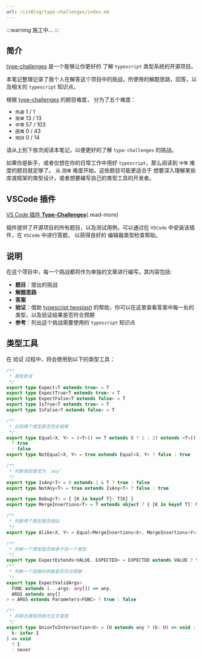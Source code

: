 ```yaml
---
url: /czxBlog/type-challenges/index.md
---
```

:::warning 施工中...
:::

## 简介

[type-challenges](https://github.com/type-challenges/type-challenges) 是一个能够让你更好的
了解 `typescript` 类型系统的开源项目。

本笔记整理记录了我个人在解答这个项目中的挑战，所使用的解题思路，回答，以及相关的 `typescript` 知识点。

根据 [type-challenges](https://github.com/type-challenges/type-challenges) 的题目难度，
分为了五个难度：

* `热身`  1 / 1
* `简单`  13 / 13
* `中等`  57 / 103
* `困难`  0 / 43
* `地狱`  0 / 14

请从上到下依次阅读本笔记，以便更好的了解 `type-challenges` 的挑战。

如果你是新手，或者仅想在你的日常工作中用好 `typescript`，那么阅读到 `中等` 难度的题目就足够了。
从 `困难` 难度开始，这些题目可能更适合于 想要深入理解某些库或框架的类型设计，或者想要编写自己的类型工具的开发者。

## VSCode 插件

[VS Code 插件 **Type-Challenges**](https://marketplace.visualstudio.com/items?itemName=YRM.type-challenges){.read-more}

插件提供了开源项目的所有题目，以及测试用例，可以通过在 `VSCode` 中安装该插件，在 `VSCode` 中进行答题，
以获得良好的 编辑器类型检查帮助。

## 说明

在这个项目中，每一个挑战都将作为单独的文章进行编写。其内容包括:

* **题目**：提出的挑战
* **解题思路**
* **答案**
* **验证**：借助 [typescript twoslash](https://theme-plume.vuejs.press/guide/markdown/twoslash/) 的帮助，你可以在这里查看答案中每一处的类型，以及验证结果是否符合预期
* **参考**：列出这个挑战需要使用的 `typescript` 知识点

## 类型工具

在 验证 过程中，将会使用到以下的类型工具：

```ts
/**
 * 类型断言
 */
export type Expect<T extends true> = T
export type ExpectTrue<T extends true> = T
export type ExpectFalse<T extends false> = T
export type IsTrue<T extends true> = T
export type IsFalse<T extends false> = T

/**
 * 比较两个类型是否完全相等
 */
export type Equal<X, Y> = (<T>() => T extends X ? 1 : 2) extends <T>() => T extends Y ? 1 : 2
  ? true
  : false
export type NotEqual<X, Y> = true extends Equal<X, Y> ? false : true

/**
 * 判断类型是否为 `any`
 */
export type IsAny<T> = 0 extends 1 & T ? true : false
export type NotAny<T> = true extends IsAny<T> ? false : true

export type Debug<T> = { [K in keyof T]: T[K] }
export type MergeInsertions<T> = T extends object ? { [K in keyof T]: MergeInsertions<T[K]> } : T

/**
 * 判断两个类型是否相似
 */
export type Alike<X, Y> = Equal<MergeInsertions<X>, MergeInsertions<Y>>

/**
 * 判断一个类型是否继承于另一个类型
 */
export type ExpectExtends<VALUE, EXPECTED> = EXPECTED extends VALUE ? true : false
/**
 * 判断一个函数的参数是否符合预期
 */
export type ExpectValidArgs<
  FUNC extends (...args: any[]) => any,
  ARGS extends any[]
> = ARGS extends Parameters<FUNC> ? true : false

/**
 * 将联合类型转换为交叉类型
 */
export type UnionToIntersection<U> = (U extends any ? (k: U) => void : never) extends (
  k: infer I
) => void
  ? I
  : never
```
